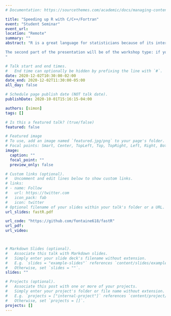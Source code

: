 ```yaml
---
# Documentation: https://sourcethemes.com/academic/docs/managing-content/

title: "Speeding up R with C/C++/Fortran"
event: "Student Seminar"
event_url:
location: "Remote"
summary: ""
abstract: "R is a great language for statisticians because of its interactivity, simple syntax and access to multiple libraries produced by the community. These features also allow rapid prototyping, testing and debugging of new methods; however, the short implementation time is often outweighed by long execution times. To produce more efficient code and libraries, R possess simple interfaces to other languages such as C++ and Fortran, enabling efficient runtime with limited additional implementation. Indeed, executing the core calculations of a method in a compiled language can produce speed-ups in the order of 10-100x and up to 1000x in some cases. We will consider a few examples to showcase the increase in efficiency of compiled code compared to interpreted R code and build a simple R package from scratch to exhibit the simplicity of the process.

The second part of the presentation will be of the workshop type: if you wish to follow along, you will need to have the R packages “Rcpp” and “devtools” installed. 
"

# Talk start and end times.
#   End time can optionally be hidden by prefixing the line with `#`.
date: 2020-12-02T10:30:00-02:00
date_end: 2020-12-02T11:30:00-05:00
all_day: false

# Schedule page publish date (NOT talk date).
publishDate: 2020-10-01T15:16:15-04:00

authors: [simon]
tags: []

# Is this a featured talk? (true/false)
featured: false

# Featured image
# To use, add an image named `featured.jpg/png` to your page's folder. 
# Focal points: Smart, Center, TopLeft, Top, TopRight, Left, Right, BottomLeft, Bottom, BottomRight.
image:
  caption: ""
  focal_point: ""
  preview_only: false

# Custom links (optional).
#   Uncomment and edit lines below to show custom links.
# links:
# - name: Follow
#   url: https://twitter.com
#   icon_pack: fab
#   icon: twitter
# Optional filename of your slides within your talk's folder or a URL.
url_slides: fastR.pdf

url_code: "https://github.com/fontaine618/fastR"
url_pdf:
url_video:



# Markdown Slides (optional).
#   Associate this talk with Markdown slides.
#   Simply enter your slide deck's filename without extension.
#   E.g. `slides = "example-slides"` references `content/slides/example-slides.md`.
#   Otherwise, set `slides = ""`.
slides: ""

# Projects (optional).
#   Associate this post with one or more of your projects.
#   Simply enter your project's folder or file name without extension.
#   E.g. `projects = ["internal-project"]` references `content/project/deep-learning/index.md`.
#   Otherwise, set `projects = []`.
projects: []
---
```

